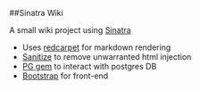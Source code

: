 ##Sinatra Wiki

A small wiki project using [Sinatra](http://www.sinatrarb.com/)
 - Uses [redcarpet](https://github.com/vmg/redcarpet) for markdown rendering
 - [Sanitize](https://github.com/rgrove/sanitize) to remove unwarranted html injection
 - [PG gem](https://rubygems.org/gems/pg/versions/0.18.4) to interact with postgres DB
 - [Bootstrap](https://github.com/twbs/bootstrap-sass) for front-end 
